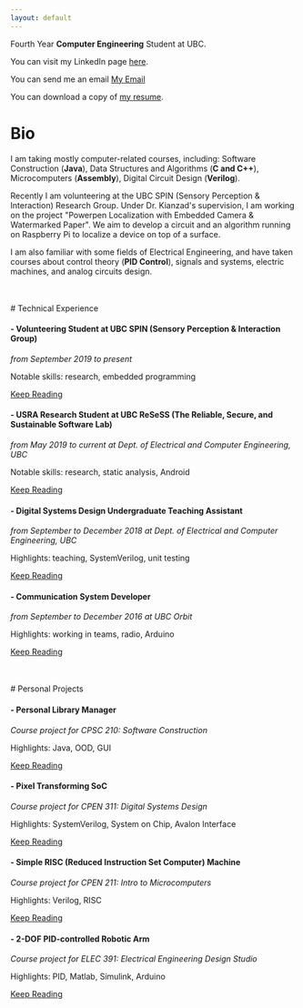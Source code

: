 ```yaml
---
layout: default
---
```


Fourth Year **Computer Engineering** Student at UBC.

You can visit my LinkedIn page <a href="https://ca.linkedin.com/in/guanxiongchen" target="_blank">here</a>.

You can send me an email <a href="chenguanxiong@alumni.ubc.ca">My Email</a>

You can download a copy of <a href="./Guanxiong_Chen_Resume_v8.pdf" target="_blank">my resume</a>.

# Bio

I am taking mostly computer-related courses, including: Software Construction (**Java**), Data Structures and Algorithms (**C and C++**), Microcomputers (**Assembly**), Digital Circuit Design (**Verilog**). 

Recently I am volunteering at the UBC SPIN (Sensory Perception & Interaction) Research Group. Under Dr. Kianzad's supervision, I am working on the project "Powerpen Localization with Embedded Camera & Watermarked Paper". We aim to develop a circuit and an algorithm running on Raspberry Pi to localize a device on top of a surface.

I am also familiar with some fields of Electrical Engineering, and have taken courses about control theory (**PID Control**), signals and systems, electric machines, and analog circuits design.

<br>
<br>
# Technical Experience

#### - Volunteering Student at UBC SPIN (Sensory Perception & Interaction Group)
_from September 2019 to present_

Notable skills: research, embedded programming

 [Keep Reading](./tech-exp/spin.md)

#### - USRA Research Student at UBC ReSeSS (The Reliable, Secure, and Sustainable Software Lab)
_from May 2019 to current at Dept. of Electrical and Computer Engineering, UBC_

Notable skills: research, static analysis, Android

 [Keep Reading](./tech-exp/resess.md)

#### - Digital Systems Design Undergraduate Teaching Assistant
 _from September to December 2018 at Dept. of Electrical and Computer Engineering, UBC_

 Highlights: teaching, SystemVerilog, unit testing

 [Keep Reading](./tech-exp/cpen311-ta.md)

#### - Communication System Developer
_from September to December 2016 at UBC Orbit_

Highlights: working in teams, radio, Arduino

[Keep Reading](./tech-exp/comms-dev.md)

<br>
<br>
# Personal Projects

#### - Personal Library Manager
_Course project for CPSC 210: Software Construction_

Highlights: Java, OOD, GUI

[Keep Reading](./pp/the-great-library.md)

#### - Pixel Transforming SoC
_Course project for CPEN 311: Digital Systems Design_

Highlights: SystemVerilog, System on Chip, Avalon Interface

[Keep Reading](./pp/pixel-xform-system.md)

#### - Simple RISC (Reduced Instruction Set Computer) Machine
_Course project for CPEN 211: Intro to Microcomputers_

Highlights: Verilog, RISC

[Keep Reading](./pp/simple-risc-machine.md)


#### - 2-DOF PID-controlled Robotic Arm
_Course project for ELEC 391: Electrical Engineering Design Studio_

Highlights: PID, Matlab, Simulink, Arduino

[Keep Reading](./pp/2-dof-arm.md)


